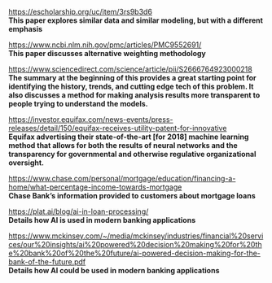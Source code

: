 https://escholarship.org/uc/item/3rs9b3d6 \
**This paper explores similar data and similar modeling, but with a different emphasis**

https://www.ncbi.nlm.nih.gov/pmc/articles/PMC9552691/ \
**This paper discusses alternative weighting methodology**

https://www.sciencedirect.com/science/article/pii/S2666764923000218 \
**The summary at the beginning of this provides a great starting point for identifying the history, trends, and cutting edge tech of this problem.  It also discusses a method for making analysis results more transparent to people trying to understand the models.**

https://investor.equifax.com/news-events/press-releases/detail/150/equifax-receives-utility-patent-for-innovative \
**Equifax advertising their state-of-the-art [for 2018] machine learning method that allows for both the results of neural networks and the transparency for governmental and otherwise regulative organizational oversight.**

https://www.chase.com/personal/mortgage/education/financing-a-home/what-percentage-income-towards-mortgage \
**Chase Bank’s information provided to customers about mortgage loans**

https://plat.ai/blog/ai-in-loan-processing/ \
**Details how AI is used in modern banking applications**

https://www.mckinsey.com/~/media/mckinsey/industries/financial%20services/our%20insights/ai%20powered%20decision%20making%20for%20the%20bank%20of%20the%20future/ai-powered-decision-making-for-the-bank-of-the-future.pdf \
**Details how AI could be used in modern banking applications**
